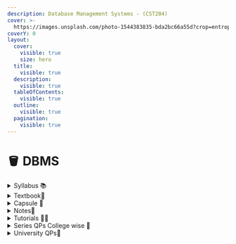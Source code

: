 ```yaml
---
description: Database Management Systems - (CST204)
cover: >-
  https://images.unsplash.com/photo-1544383835-bda2bc66a55d?crop=entropy&cs=srgb&fm=jpg&ixid=M3wxOTcwMjR8MHwxfHNlYXJjaHwxfHxkYXRhYmFzZXxlbnwwfHx8fDE3MDY0MzkyNjl8MA&ixlib=rb-4.0.3&q=85
coverY: 0
layout:
  cover:
    visible: true
    size: hero
  title:
    visible: true
  description:
    visible: true
  tableOfContents:
    visible: true
  outline:
    visible: true
  pagination:
    visible: true
---
```


# 🪣 DBMS

<details>

<summary>Syllabus 📚</summary>

[CST204](https://drive.google.com/file/d/1Azi5NR96TaOBoAGZwjnEU1UU2ineKvoy/view?usp=drive\_link) 👈

</details>

<details>

<summary>Textbook📖</summary>

[DBMS Textbook ](https://drive.google.com/drive/folders/1S3vwV881TpD6dnnWOr5UmK9sargBq5Ds?usp=drive\_link)👈

</details>

<details>

<summary>Capsule 💊</summary>

[DBMS Capsule](https://drive.google.com/drive/folders/17hQf6C2fg\_Pe6WOLoDYGlQcvi5si\_jRF?usp=drive\_link) 👈

</details>

<details>

<summary>Notes📒</summary>

[DBMS Notes](https://drive.google.com/drive/folders/1BGdCbNIRfuEFXUtaQYIDSEiwv3wp8\_iS?usp=drive\_link) 👈

</details>

<details>

<summary>Tutorials 🧑‍🏫</summary>

[DBMS Useful Links ](https://docs.google.com/document/d/1gAoYfMF-nN6WvNUBLiutsj3c24IlHDz51Rcn1-GVJlI/edit?usp=sharing)👈

</details>

<details>

<summary>Series QPs College wise 📃</summary>

[DBMS Series QPs](https://drive.google.com/drive/folders/1c\_35vlVsdz1IL-kxJi4bLjZVPOP1pK3s?usp=drive\_link) 👈&#x20;

</details>

<details>

<summary>University QPs📄</summary>

[DBMS Previous Year QPs](https://drive.google.com/drive/folders/1Be140xQXAMkLqQNHj6DgXHkUe94\_898C?usp=drive\_link) 👈

</details>
